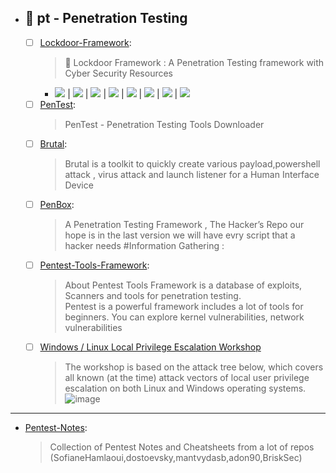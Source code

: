   - ## 🔸 pt - Penetration Testing
    - [ ] [Lockdoor-Framework](https://github.com/SofianeHamlaoui/Lockdoor-Framework): 
      > 🔐 Lockdoor Framework : A Penetration Testing framework with Cyber Security Resources
        - ![](https://sofianehamlaoui.github.io/junk/lockdoor/gifs/kali.gif)
| ![](https://sofianehamlaoui.github.io/junk/lockdoor/screenshots/installation-dir-1.png) | ![](https://sofianehamlaoui.github.io/junk/lockdoor/screenshots/verbosemode.png) | ![](https://sofianehamlaoui.github.io/junk/lockdoor/screenshots/RootMenu.png) | ![](https://sofianehamlaoui.github.io/junk/lockdoor/screenshots/infogath.png) | ![](https://sofianehamlaoui.github.io/junk/lockdoor/screenshots/webhack.png) | ![](https://sofianehamlaoui.github.io/junk/lockdoor/screenshots/exploitation.png) | ![](https://sofianehamlaoui.github.io/junk/lockdoor/screenshots/about.png) 
    - [ ] [PenTest](https://github.com/Anlominus/PenTest): 
      > PenTest - Penetration Testing Tools Downloader
    - [ ] [Brutal](https://github.com/Screetsec/Brutal): 
      > Brutal is a toolkit to quickly create various payload,powershell attack , virus attack and launch listener for a Human Interface Device
    - [ ] [PenBox](https://github.com/x3omdax/PenBox): 
      > A Penetration Testing Framework , The Hacker’s Repo our hope is in the last version we will have evry script that a hacker needs #Information Gathering :
    - [ ] [Pentest-Tools-Framework](https://github.com/pikpikcu/Pentest-Tools-Framework): 
      > About Pentest Tools Framework is a database of exploits, Scanners and tools for penetration testing. <br> Pentest is a powerful framework includes a lot of tools for beginners. You can explore kernel vulnerabilities, network vulnerabilities
    - [ ] [Windows / Linux Local Privilege Escalation Workshop](https://github.com/sagishahar/lpeworkshop)
      > The workshop is based on the attack tree below, which covers all known (at the time) attack vectors of local user privilege escalation on both Linux and Windows operating systems.
      > ![image](https://user-images.githubusercontent.com/51442719/173202764-dd173a41-b701-4ba5-8e96-c710bb2de031.png)
 
---

- [Pentest-Notes](https://github.com/SofianeHamlaoui/Pentest-Notes): 
  > Collection of Pentest Notes and Cheatsheets from a lot of repos (SofianeHamlaoui,dostoevsky,mantvydasb,adon90,BriskSec)

